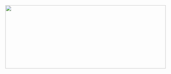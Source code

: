 <img src="https://64.media.tumblr.com/3137aec68e1e16f1d0addc5b51254914/tumblr_otgiywsqag1wvwhrpo1_500.gifv" style="width:100%;height:200px;object-fit:fill;"/>
